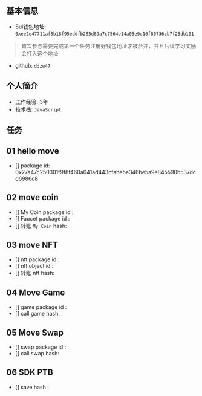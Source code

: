 ## 基本信息
- Sui钱包地址: `0xee2e47711af8b18f95eddfb285d69a7c7564e14a05e9d16f80736cb7f25db101`
> 首次参与需要完成第一个任务注册好钱包地址才被合并，并且后续学习奖励会打入这个地址
- github: `ddzw47`

## 个人简介
- 工作经验: 3年
- 技术栈: `JavaScript`

## 任务

##   01 hello move  
- [] package id: 0x27a47c250301f9f8f460a041ad443cfabe5e346be5a9e845590b537dcd6986c8

##   02 move coin
- [] My Coin package id : 
- [] Faucet package id : 
- [] 转账 `My Coin` hash:

##   03 move NFT
- [] nft package id :
- [] nft object id : 
- [] 转账 nft  hash:

##   04 Move Game
- [] game package id :
- [] call game hash:

##   05 Move Swap
- [] swap package id :
- [] call swap hash:

##   06 SDK PTB
- [] save hash :
